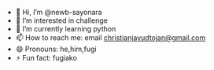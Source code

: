 - 👋 Hi, I’m @newb-sayonara
- 👀 I’m interested in challenge
- 🌱 I’m currently learning python
- 📫 How to reach me: email christianjayudtojan@gmail.com
- 😄 Pronouns: he,him,fugi
- ⚡ Fun fact: fugiako

<!---
newb-sayonara/newb-sayonara is a ✨ special ✨ repository because its `README.md` (this file) appears on your GitHub profile.
You can click the Preview link to take a look at your changes.
--->
